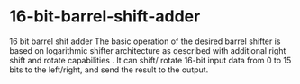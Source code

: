 # 16-bit-barrel-shift-adder
16 bit barrel shit adder 
The basic operation of the desired barrel shifter is based on logarithmic shifter architecture as described  with additional right shift and rotate capabilities . It can shift/ rotate 16-bit input data from 0 to 15 bits to the left/right, and send the result to the output.
